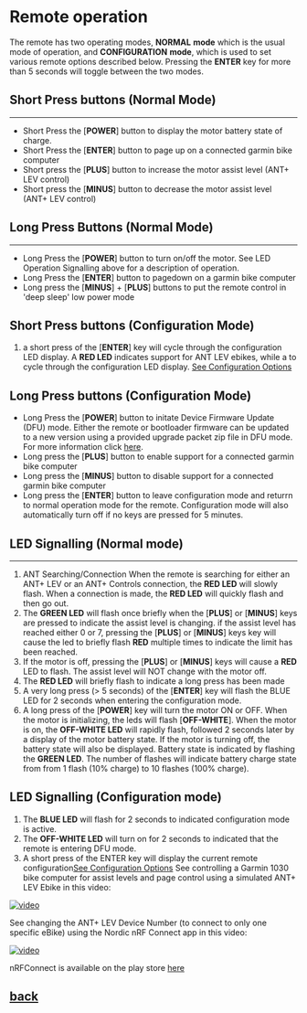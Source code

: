 # Remote operation
The remote has two operating modes, **NORMAL** **mode** which is the usual mode of operation, and **CONFIGURATION** **mode**, which is used to set various remote options described below. Pressing the **ENTER** key for more than 5 seconds will toggle between the two modes.

## Short Press buttons (Normal Mode)
----
* Short Press the [**POWER**] button to display the motor battery state of charge. 
* Short Press the [**ENTER**] button to page up on a connected garmin bike computer
* Short press the [**PLUS**] button to increase the motor assist level (ANT+ LEV control)
* Short press the [**MINUS**] button to decrease the motor assist level (ANT+ LEV control)
  
## Long Press Buttons (Normal Mode)
-----
* Long Press the [**POWER**] button to turn on/off the motor. See LED Operation Signalling above for a description of operation.
* Long Press the [**ENTER**] button to pagedown on a garmin bike computer
* Long press the [**MINUS**] + [**PLUS**] buttons to put the remote control in 'deep sleep' low power mode


## Short Press buttons (Configuration Mode)
1. a short press of the [**ENTER**] key will cycle through the configuration LED display. A **RED LED** indicates support for ANT LEV ebikes, while a to cycle through the configuration LED display. [See Configuration Options](configuration.md) 

## Long Press buttons (Configuration Mode)
* Long Press  the [**POWER**] button to initate Device Firmware Update (DFU) mode.  Either the remote or bootloader firmware can be updated to a new version using a provided upgrade packet zip file in DFU mode. For more information click [here](dfu.md).
* Long press the [**PLUS**] button to enable support for a connected garmin bike computer
* Long press the [**MINUS**] button to disable support for a connected garmin bike computer
* Long press the [**ENTER**] button to leave configuration mode and returrn to normal operation mode for the remote. Configuration mode will also automatically turn off if no keys are pressed for 5 minutes.
 ## LED Signalling (Normal mode)
------

1. ANT Searching/Connection
   When the remote is searching for either an ANT+ LEV or an ANT+ Controls connection, the **RED LED** will slowly flash. When a connection is made, the **RED LED** will quickly flash and then go out.
2.  The **GREEN LED** will flash once briefly when the [**PLUS**] or [**MINUS**] keys are pressed to indicate the assist level is changing. if the assist level has reached either 0 or 7, pressing the [**PLUS**] or [**MINUS**] keys key will cause the led to briefly flash **RED** multiple times to indicate the limit has been reached. 
3.  If the motor is off, pressing the [**PLUS**] or [**MINUS**] keys will cause a **RED** LED to flash. The assist level will NOT change with the motor off. 
4. The **RED LED** will briefly flash to indicate a long press has been made
5. A very long press (> 5 seconds) of the [**ENTER**] key will flash the BLUE LED for 2 seconds when entering the configuration mode.
6. A long press of the [**POWER**] key will turn the motor ON or OFF. When the motor is initializing, the leds will flash [**OFF-WHITE**]. When the motor is on, the **OFF-WHITE LED** will rapidly flash, followed 2 seconds later by a display of the motor battery state. If the motor is turning off, the battery state will also be displayed. Battery state is indicated by flashing the **GREEN LED**. The number of flashes will indicate battery charge state from from 1 flash (10% charge) to 10 flashes (100% charge).

## LED Signalling (Configuration mode)
1. The **BLUE LED** will flash for 2 seconds to indicated configuration mode is active.
2. The **OFF-WHITE LED** will turn on for 2 seconds to indicated that the remote is entering DFU mode.
3.  A short press of the ENTER key will display the current remote configuration[See Configuration Options](configuration.md)
See controlling a Garmin 1030 bike computer for assist levels and page control using a simulated ANT+ LEV Ebike in this video:

[![video](https://img.youtube.com/vi/s7URIMVzcwc/hqdefault.jpg)](https://www.youtube.com/watch?v=s7URIMVzcwc)

See changing the ANT+ LEV Device Number (to connect to only one specific eBike) using the Nordic nRF Connect app in this video:

[![video](https://img.youtube.com/vi/_ALauuDxZuQ/hqdefault.jpg)](https://youtu.be/_ALauuDxZuQ) 

nRFConnect is available on the play store [here](https://play.google.com/store/apps/details?id=no.nordicsemi.android.mcp&hl=en_CA&gl=US)

## [back](../README.md)
